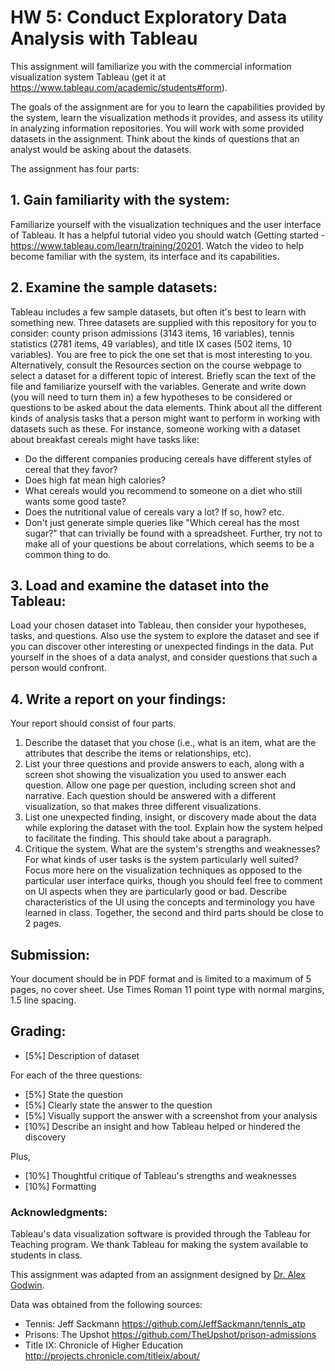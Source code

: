 # HW 5: Conduct Exploratory Data Analysis with Tableau

This assignment will familiarize you with the commercial information visualization system Tableau (get it at https://www.tableau.com/academic/students#form).

The goals of the assignment are for you to learn the capabilities provided by the system, learn the visualization methods it provides, and assess its utility in analyzing information repositories. You will work with some provided datasets in the assignment. Think about the kinds of questions that an analyst would be asking about the datasets.

The assignment has four parts:

## 1. Gain familiarity with the system:
Familiarize yourself with the visualization techniques and the user interface of Tableau. It has a helpful tutorial video you should watch (Getting started - https://www.tableau.com/learn/training/20201. Watch the video to help become familiar with the system, its interface and its capabilities.

## 2. Examine the sample datasets:
Tableau includes a few sample datasets, but often it's best to learn with something new. Three datasets are supplied with this repository for you to consider: county prison admissions (3143 items, 16 variables), tennis statistics (2781 items, 49 variables), and title IX cases (502 items, 10 variables). You are free to pick the one set that is most interesting to you. Alternatively, consult the Resources section on the course webpage to select a dataset for a different topic of interest. Briefly scan the text of the file and familiarize yourself with the variables. Generate and write down (you will need to turn them in) a few hypotheses to be considered or questions to be asked about the data elements. Think about all the different kinds of analysis tasks that a person might want to perform in working with datasets such as these. For instance, someone working with a dataset about breakfast cereals might have tasks like:

- Do the different companies producing cereals have different styles of cereal that they favor?
- Does high fat mean high calories?
- What cereals would you recommend to someone on a diet who still wants some good taste?
- Does the nutritional value of cereals vary a lot? If so, how?
etc.
- Don't just generate simple queries like "Which cereal has the most sugar?" that can trivially be found with a spreadsheet. Further, try not to make all of your questions be about correlations, which seems to be a common thing to do.

## 3. Load and examine the dataset into the Tableau:
Load your chosen dataset into Tableau, then consider your hypotheses, tasks, and questions. Also use the system to explore the dataset and see if you can discover other interesting or unexpected findings in the data. Put yourself in the shoes of a data analyst, and consider questions that such a person would confront.

## 4. Write a report on your findings:
Your report should consist of four parts.

1. Describe the dataset that you chose (i.e., what is an item, what are the attributes that describe the items or relationships, etc).
1. List your three questions and provide answers to each, along with a screen shot showing the visualization you used to answer each question. Allow one page per question, including screen shot and narrative. Each question should be answered with a different visualization, so that makes three different visualizations.
1. List one unexpected finding, insight, or discovery made about the data while exploring the dataset with the tool. Explain how the system helped to facilitate the finding. This should take about a paragraph.
1. Critique the system. What are the system's strengths and weaknesses? For what kinds of user tasks is the system particularly well suited? Focus more here on the visualization techniques as opposed to the particular user interface quirks, though you should feel free to comment on UI aspects when they are particularly good or bad. Describe characteristics of the UI using the concepts and terminology you have learned in class. Together, the second and third parts should be close to 2 pages.

## Submission:
Your document should be in PDF format and is limited to a maximum of 5 pages, no cover sheet. Use Times Roman 11 point type with normal margins, 1.5 line spacing. 

## Grading: 
- [5%] Description of dataset

For each of the three questions: 
- [5%] State the question
- [5%] Clearly state the answer to the question
- [5%] Visually support the answer with a screenshot from your analysis
- [10%] Describe an insight and how Tableau helped or hindered the discovery

Plus, 
- [10%] Thoughtful critique of Tableau's strengths and weaknesses
- [10%] Formatting

### Acknowledgments: 
Tableau's data visualization software is provided through the Tableau for Teaching program. We thank Tableau for making the system available to students in class. 

This assignment was adapted from an assignment designed by [Dr. Alex Godwin](https://www.jagodwin.com).

Data was obtained from the following sources:
- Tennis: Jeff Sackmann https://github.com/JeffSackmann/tennis_atp
- Prisons: The Upshot https://github.com/TheUpshot/prison-admissions
- Title IX: Chronicle of Higher Education http://projects.chronicle.com/titleix/about/
